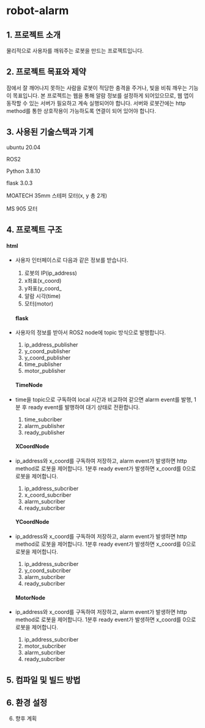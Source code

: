 # robot-alarm

## 1. 프로젝트 소개
  물리적으로 사용자를 깨워주는 로봇을 만드는 프로젝트입니다.

## 2. 프로젝트 목표와 제약
  잠에서 잘 깨어나지 못하는 사람을 로봇이 적당한 충격을 주거나, 빛을 비춰 깨우는 기능이 목표입니다.
본 프로젝트는 웹을 통해 알람 정보를 설정하게 되어있으므로, 웹 앱이 동작할 수 있는 서버가 필요하고 계속 실행되어야 합니다.
서버와 로봇간에는 http method를 통한 상호작용이 가능하도록 연결이 되어 있어야 합니다.

## 3. 사용된 기술스택과 기계

   ubuntu 20.04

   ROS2
   
   Python 3.8.10

   flask 3.0.3

   MOATECH 35mm 스테퍼 모터(x, y 총 2개)

   MS 905 모터
   
## 4. 프로젝트 구조
   
   #### html
- 사용자 인터페이스로 다음과 같은 정보를 받습니다.
  1. 로봇의 IP(ip_address)
  2. x좌표(x_coord)
  3. y좌표(y_coord_
  4. 알람 시각(time)
  5. 모터(motor)
  
  #### flask
- 사용자의 정보를 받아서 ROS2 node에 topic 방식으로 발행합니다.
  1. ip_address_publisher
  2. y_coord_publisher
  3. y_coord_publisher
  4. time_publisher
  5. motor_publisher

  #### TimeNode
- time을 topic으로 구독하여 local 시간과 비교하여 같으면 alarm event를 발행, 1분 후 ready event를 발행하여 대기 상태로 전환합니다.
  1. time_subcriber
  2. alarm_publisher
  3. ready_publisher

  #### XCoordNode
- ip_address와 x_coord를 구독하여 저장하고, alarm event가 발생하면 http method로 로봇을 제어합니다.
1분후 ready event가 발생하면 x_coord를 0으로 로봇을 제어합니다.
  1. ip_address_subcriber
  2. x_coord_subcriber
  3. alarm_subcriber
  4. ready_subcriber
    
  #### YCoordNode
- ip_address와 x_coord를 구독하여 저장하고, alarm event가 발생하면 http method로 로봇을 제어합니다.
1분후 ready event가 발생하면 x_coord를 0으로 로봇을 제어합니다.
  1. ip_address_subcriber
  2. y_coord_subcriber
  3. alarm_subcriber
  4. ready_subcriber
  
  #### MotorNode
- ip_address와 x_coord를 구독하여 저장하고, alarm event가 발생하면 http method로 로봇을 제어합니다.
1분후 ready event가 발생하면 x_coord를 0으로 로봇을 제어합니다.
  1. ip_address_subcriber
  2. motor_subcriber
  3. alarm_subcriber
  4. ready_subcriber

## 5. 컴파일 및 빌드 방법

## 6. 환경 설정
   
6. 향후 계획
